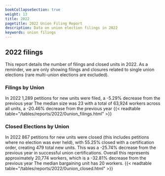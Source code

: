 ```yaml
---
bookCollapseSection: true
weight: 13
title: 2022
pagetitle: 2022 Union Filing Report
description: Data on union election filings in 2022
keywords: union filings
---
```


## 2022 filings

This report details the number of filings and closed units in 2022. As a reminder, we are only showing filings and closures related to single union elections (rare multi-union elections are excluded).

### Filings by Union
In 2022 1,289 petitions for new units were filed, a -5.29% decrease from the previous year The median size was 23 with a total of 63,924 workers across all units, a -20.46% decrease from the previous year
{{< readtable table="/tables/reports/2022/0union_filings.html" >}}

### Closed Elections by Union
In 2022 867 petitions for new units were closed (this includes petitions where no election was ever held), with 55.25% closed with a certification order, creating 479 total new units. This was a -25.74% decrease from the previous year in successful union certifications. Overall this represents approximately 20,774 workers, which is a -32.81% decrease from the previous year The median bargaining unit has 20 workers.
{{< readtable table="/tables/reports/2022/0union_closed.html" >}}
